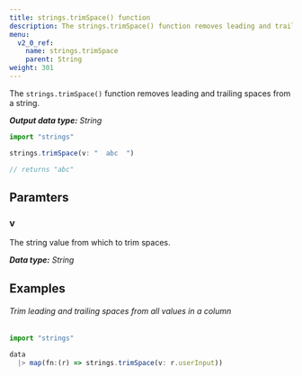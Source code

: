 ```yaml
---
title: strings.trimSpace() function
description: The strings.trimSpace() function removes leading and trailing spaces from a string.
menu:
  v2_0_ref:
    name: strings.trimSpace
    parent: String
weight: 301
---
```


The `strings.trimSpace()` function removes leading and trailing spaces from a string.

_**Output data type:** String_

```js
import "strings"

strings.trimSpace(v: "  abc  ")

// returns "abc"
```

## Paramters

### v
The string value from which to trim spaces.

_**Data type:** String_

## Examples

###### Trim leading and trailing spaces from all values in a column
```js
import "strings"

data
  |> map(fn:(r) => strings.trimSpace(v: r.userInput))
```

